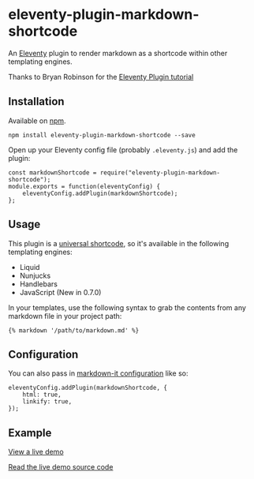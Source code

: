 # eleventy-plugin-markdown-shortcode

An [Eleventy](https://github.com/11ty/eleventy) plugin to render markdown as a shortcode within other templating engines. 

Thanks to Bryan Robinson for the [Eleventy Plugin tutorial](https://bryanlrobinson.com/blog/creating-11ty-plugin-embed-svg-contents/)

## Installation

Available on [npm](https://www.npmjs.com/package/eleventy-plugin-markdown-shortcode).

```
npm install eleventy-plugin-markdown-shortcode --save
```

Open up your Eleventy config file (probably `.eleventy.js`) and add the plugin:

```
const markdownShortcode = require("eleventy-plugin-markdown-shortcode");
module.exports = function(eleventyConfig) {
    eleventyConfig.addPlugin(markdownShortcode);
};
```

## Usage

This plugin is a [universal shortcode](https://www.11ty.io/docs/shortcodes/#universal-shortcodes), so it's available in the following templating engines:
   
* Liquid
* Nunjucks
* Handlebars
* JavaScript (New in 0.7.0)

In your templates, use the following syntax to grab the contents from any markdown file in your project path:

```
{% markdown '/path/to/markdown.md' %}
```

## Configuration 

You can also pass in [markdown-it configuration](https://www.npmjs.com/package/markdown-it#init-with-presets-and-options) like so: 

```
eleventyConfig.addPlugin(markdownShortcode, {
    html: true,
    linkify: true,
});
```

## Example

[View a live demo](https://thirsty-mirzakhani-3c9e8f.netlify.com/)

[Read the live demo source code](https://github.com/ogdenstudios/eleventy-plugin-markdown-shortcode-example)